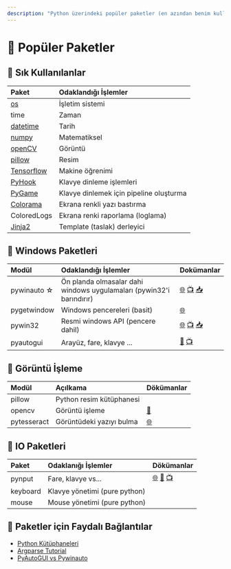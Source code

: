 ```yaml
---
description: "Python üzerindeki popüler paketler (en azından benim kullandıklarım \U0001F644)"
---
```


# 🌟 Popüler Paketler

## 🌟 Sık Kullanılanlar

| Paket | Odaklandığı İşlemler |
| :--- | :--- |
| [os](https://www.pythonforbeginners.com/os/pythons-os-module) | İşletim sistemi |
| time | Zaman |
| [datetime](https://www.pythonforbeginners.com/basics/python-datetime-timedelta) | Tarih |
| [numpy](https://s3.amazonaws.com/assets.datacamp.com/blog_assets/Numpy_Python_Cheat_Sheet.pdf) | Matematiksel |
| [openCV](https://docs.opencv.org/3.0-last-rst/opencv_cheatsheet.pdf) | Görüntü |
| [pillow](https://pillow.readthedocs.io/en/stable/) | Resim |
| [Tensorflow](https://pypi.org/project/tensorflow/) | Makine öğrenimi |
| [PyHook](https://www.lfd.uci.edu/~gohlke/pythonlibs/#pyhook) | Klavye dinleme işlemleri |
| [PyGame](https://pypi.org/project/pygame/) | Klavye dinlemek için pipeline oluşturma |
| [Colorama](https://pypi.org/project/colorama/) | Ekrana renkli yazı bastırma |
| ColoredLogs | Ekrana renki raporlama \(loglama\) |
| [Jinja2](https://github.com/pallets/jinja) | Template \(taslak\) derleyici |

## 🎇 Windows Paketleri

| Modül | Odaklandığı İşlemler | Dokümanlar |
| :--- | :--- | :--- |
| pywinauto ☆ | Ön planda olmasalar dahi windows uygulamaları \(pywin32'i barındırır\) | [🌐](https://pywinauto.readthedocs.io/en/latest/index.html) [📺](https://www.youtube.com/watch?v=mhNIHgJPP3g) [📥](https://pywinauto.readthedocs.io/en/latest/#installation) |
| pygetwindow | Windows pencereleri \(basit\) | [🌐](https://github.com/asweigart/PyGetWindow) |
| pywin32 | Resmi windows API \(pencere dahil\) | [🌐](http://timgolden.me.uk/pywin32-docs/contents.html) [📺](https://www.youtube.com/watch?v=o-k6l6ea3Lg) [📥](https://pypi.org/project/pywin32/) |
| pyautogui | Arayüz, fare, klavye ... | [📃](https://media.readthedocs.org/pdf/pyautogui/latest/pyautogui.pdf) [📺](https://www.youtube.com/watch?v=xOfBezEDZ24) |

## 🎴 Görüntü İşleme

| Modül | Açılkama | Dökümanlar |
| :--- | :--- | :--- |
| pillow | Python resim kütüphanesi |  |
| opencv | Görüntü işleme | [📃](https://docs.opencv.org/3.0-last-rst/opencv_cheatsheet.pdf) |
| pytesseract | Görüntüdeki yazıyı bulma | [🌐](https://pypi.org/project/pytesseract/) |

## 🔄 IO Paketleri

| Paket | Odaklanığı İşlemler | Dökümanlar |
| :--- | :--- | :--- |
| pynput | Fare, klavye vs... | [🌐](https://pynput.readthedocs.io/en/latest/index.html) [📃](https://media.readthedocs.org/pdf/pynput/latest/pynput.pdf) [📺](https://www.youtube.com/watch?v=kJshtCfqCsY) |
| keyboard | Klavye yönetimi \(pure python\) |  |
| mouse | Mouse yönetimi \(pure python\) |  |

## 🔗 Paketler için Faydalı Bağlantılar

* [Python Kütüphaneleri](https://docs.python.org/3/library/)
* [Argparse Tutorial](https://docs.python.org/3/howto/argparse.html)
* [PyAutoGUI vs Pywinauto](https://www.reddit.com/r/Python/comments/8bymeo/pyautogui_vs_pywinauto/)

